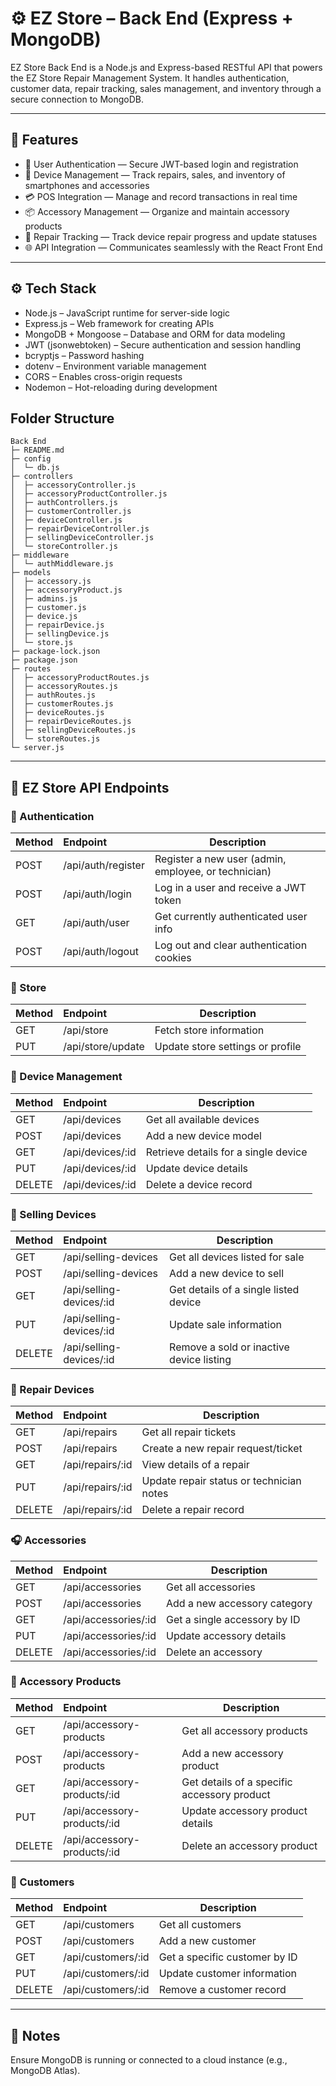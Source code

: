 # ⚙️ EZ Store – Back End (Express + MongoDB)

EZ Store Back End is a Node.js and Express-based RESTful API that powers the EZ Store Repair Management System. It handles authentication, customer data, repair tracking, sales management, and inventory through a secure connection to MongoDB.

---

## 🧩 Features

- 🔐 User Authentication — Secure JWT-based login and registration
- 📱 Device Management — Track repairs, sales, and inventory of smartphones and accessories
- 💳 POS Integration — Manage and record transactions in real time
- 📦 Accessory Management — Organize and maintain accessory products
- 🧰 Repair Tracking — Track device repair progress and update statuses
- 🌐 API Integration — Communicates seamlessly with the React Front End

---

## ⚙️ Tech Stack

- Node.js – JavaScript runtime for server-side logic
- Express.js – Web framework for creating APIs
- MongoDB + Mongoose – Database and ORM for data modeling
- JWT (jsonwebtoken) – Secure authentication and session handling
- bcryptjs – Password hashing
- dotenv – Environment variable management
- CORS – Enables cross-origin requests
- Nodemon – Hot-reloading during development


## Folder Structure
```
Back End
├─ README.md
├─ config
│  └─ db.js
├─ controllers
│  ├─ accessoryController.js
│  ├─ accessoryProductController.js
│  ├─ authControllers.js
│  ├─ customerController.js
│  ├─ deviceController.js
│  ├─ repairDeviceController.js
│  ├─ sellingDeviceController.js
│  └─ storeController.js
├─ middleware
│  └─ authMiddleware.js
├─ models
│  ├─ accessory.js
│  ├─ accessoryProduct.js
│  ├─ admins.js
│  ├─ customer.js
│  ├─ device.js
│  ├─ repairDevice.js
│  ├─ sellingDevice.js
│  └─ store.js
├─ package-lock.json
├─ package.json
├─ routes
│  ├─ accessoryProductRoutes.js
│  ├─ accessoryRoutes.js
│  ├─ authRoutes.js
│  ├─ customerRoutes.js
│  ├─ deviceRoutes.js
│  ├─ repairDeviceRoutes.js
│  ├─ sellingDeviceRoutes.js
│  └─ storeRoutes.js
└─ server.js

```

---

## 📡 EZ Store API Endpoints

### 🔐 Authentication

| Method | Endpoint | Description |
|:-------|:---------|-------------|
|POST| /api/auth/register| Register a new user (admin, employee, or technician)|
|POST| /api/auth/login | Log in a user and receive a JWT token |
|GET| /api/auth/user | Get currently authenticated user info |
|POST| /api/auth/logout | Log out and clear authentication cookies|

### 🏪 Store

| Method | Endpoint | Description |
|:-------|:---------|-------------|
|GET| /api/store | Fetch store information |
|PUT| /api/store/update	| Update store settings or profile |

### 📱 Device Management

| Method | Endpoint | Description |
|:-------|:---------|-------------|
|GET| /api/devices | Get all available devices |
|POST| /api/devices | Add a new device model |
|GET| /api/devices/:id | Retrieve details for a single device |
|PUT| /api/devices/:id | Update device details |
|DELETE| /api/devices/:id | Delete a device record |

### 💸 Selling Devices

| Method | Endpoint | Description |
|:-------|:---------|-------------|
|GET| /api/selling-devices | Get all devices listed for sale |
|POST| /api/selling-devices | Add a new device to sell |
|GET| /api/selling-devices/:id | Get details of a single listed device |
|PUT| /api/selling-devices/:id | Update sale information |
|DELETE| /api/selling-devices/:id | Remove a sold or inactive device listing |

### 🧰 Repair Devices
| Method | Endpoint | Description |
|:-------|:---------|-------------|
|GET| /api/repairs | Get all repair tickets |
|POST| /api/repairs | Create a new repair request/ticket |
|GET| /api/repairs/:id | View details of a repair |
|PUT| /api/repairs/:id | Update repair status or technician notes |
|DELETE| /api/repairs/:id | Delete a repair record |

### 🎧 Accessories
| Method | Endpoint | Description |
|:-------|:---------|-------------|
|GET| /api/accessories | Get all accessories |
|POST| /api/accessories | Add a new accessory category |
|GET| /api/accessories/:id | Get a single accessory by ID |
|PUT| /api/accessories/:id | Update accessory details |
|DELETE| /api/accessories/:id | Delete an accessory |

### 🧩 Accessory Products
| Method | Endpoint | Description |
|:-------|:---------|-------------|
|GET| /api/accessory-products | Get all accessory products |
|POST| /api/accessory-products | Add a new accessory product |
|GET| /api/accessory-products/:id | Get details of a specific accessory product |
|PUT| /api/accessory-products/:id | Update accessory product details |
|DELETE| /api/accessory-products/:id | Delete an accessory product |

### 👥 Customers
| Method | Endpoint | Description |
|:-------|:---------|-------------|
|GET| /api/customers | Get all customers |
|POST| /api/customers | Add a new customer |
|GET| /api/customers/:id | Get a specific customer by ID |
|PUT| /api/customers/:id | Update customer information |
|DELETE| /api/customers/:id | Remove a customer record |

---

## 🧠 Notes

Ensure MongoDB is running or connected to a cloud instance (e.g., MongoDB Atlas).